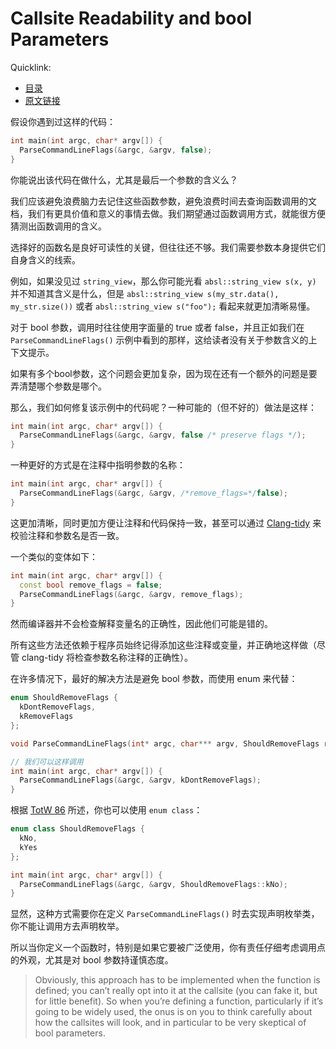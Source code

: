 # Callsite Readability and bool Parameters

Quicklink:

- [目录](../readme.md)
- [原文链接](https://abseil.io/tips/94)

假设你遇到过这样的代码：

```cpp
int main(int argc, char* argv[]) {
  ParseCommandLineFlags(&argc, &argv, false);
}
```

你能说出该代码在做什么，尤其是最后一个参数的含义么？

我们应该避免浪费脑力去记住这些函数参数，避免浪费时间去查询函数调用的文档，我们有更具价值和意义的事情去做。我们期望通过函数调用方式，就能很方便猜测出函数调用的含义。

选择好的函数名是良好可读性的关键，但往往还不够。我们需要参数本身提供它们自身含义的线索。

例如，如果没见过 `string_view`，那么你可能光看 `absl::string_view s(x, y)` 并不知道其含义是什么，但是 `absl::string_view s(my_str.data(), my_str.size())` 或者 `absl::string_view s("foo");` 看起来就更加清晰易懂。

对于 bool 参数，调用时往往使用字面量的 true 或者 false，并且正如我们在 `ParseCommandLineFlags()` 示例中看到的那样，这给读者没有关于参数含义的上下文提示。

如果有多个bool参数，这个问题会更加复杂，因为现在还有一个额外的问题是要弄清楚哪个参数是哪个。

那么，我们如何修复该示例中的代码呢？一种可能的（但不好的）做法是这样：

```cpp
int main(int argc, char* argv[]) {
  ParseCommandLineFlags(&argc, &argv, false /* preserve flags */);
}
```

一种更好的方式是在注释中指明参数的名称：

```cpp
int main(int argc, char* argv[]) {
  ParseCommandLineFlags(&argc, &argv, /*remove_flags=*/false);
}
```

这更加清晰，同时更加方便让注释和代码保持一致，甚至可以通过 [Clang-tidy](https://clang.llvm.org/extra/clang-tidy/checks/bugprone-argument-comment.html) 来校验注释和参数名是否一致。

一个类似的变体如下：

```cpp
int main(int argc, char* argv[]) {
  const bool remove_flags = false;
  ParseCommandLineFlags(&argc, &argv, remove_flags);
}
```

然而编译器并不会检查解释变量名的正确性，因此他们可能是错的。

所有这些方法还依赖于程序员始终记得添加这些注释或变量，并正确地这样做（尽管 clang-tidy 将检查参数名称注释的正确性）。

在许多情况下，最好的解决方法是避免 bool 参数，而使用 enum 来代替：

```cpp
enum ShouldRemoveFlags {
  kDontRemoveFlags,
  kRemoveFlags
};

void ParseCommandLineFlags(int* argc, char*** argv, ShouldRemoveFlags remove_flags);

// 我们可以这样调用
int main(int argc, char* argv[]) {
  ParseCommandLineFlags(&argc, &argv, kDontRemoveFlags);
}
```

根据 [TotW 86](../totw86/readme.md) 所述，你也可以使用 `enum class`：

```cpp
enum class ShouldRemoveFlags {
  kNo,
  kYes
};

int main(int argc, char* argv[]) {
  ParseCommandLineFlags(&argc, &argv, ShouldRemoveFlags::kNo);
}
```

显然，这种方式需要你在定义 `ParseCommandLineFlags()` 时去实现声明枚举类，你不能让调用方去声明枚举。

所以当你定义一个函数时，特别是如果它要被广泛使用，你有责任仔细考虑调用点的外观，尤其是对 bool 参数持谨慎态度。

> Obviously, this approach has to be implemented when the function is defined; you can’t really opt into it at the callsite (you can fake it, but for little benefit). So when you’re defining a function, particularly if it’s going to be widely used, the onus is on you to think carefully about how the callsites will look, and in particular to be very skeptical of bool parameters.
